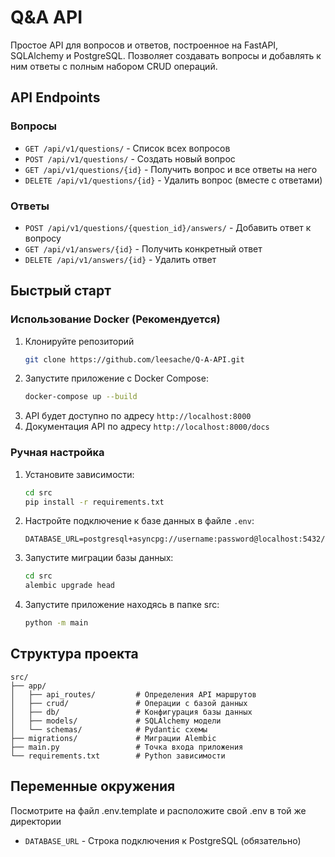 # Q&A API

Простое API для вопросов и ответов, построенное на FastAPI, SQLAlchemy и PostgreSQL. Позволяет создавать вопросы и добавлять к ним ответы с полным набором CRUD операций.

## API Endpoints

### Вопросы
- `GET /api/v1/questions/` - Список всех вопросов
- `POST /api/v1/questions/` - Создать новый вопрос
- `GET /api/v1/questions/{id}` - Получить вопрос и все ответы на него
- `DELETE /api/v1/questions/{id}` - Удалить вопрос (вместе с ответами)

### Ответы
- `POST /api/v1/questions/{question_id}/answers/` - Добавить ответ к вопросу
- `GET /api/v1/answers/{id}` - Получить конкретный ответ
- `DELETE /api/v1/answers/{id}` - Удалить ответ

## Быстрый старт

### Использование Docker (Рекомендуется)

1. Клонируйте репозиторий
    ```bash
    git clone https://github.com/leesache/Q-A-API.git
    ```
2. Запустите приложение с Docker Compose:
   ```bash
   docker-compose up --build
   ```
3. API будет доступно по адресу `http://localhost:8000`
4. Документация API по адресу `http://localhost:8000/docs`

### Ручная настройка

1. Установите зависимости:
   ```bash
   cd src
   pip install -r requirements.txt
   ```

2. Настройте подключение к базе данных в файле `.env`:
   ```
   DATABASE_URL=postgresql+asyncpg://username:password@localhost:5432/database_name
   ```

3. Запустите миграции базы данных:
   ```bash
   cd src
   alembic upgrade head
   ```

4. Запустите приложение находясь в папке src:
   ```bash
   python -m main
   ```

## Структура проекта

```
src/
├── app/
│   ├── api_routes/         # Определения API маршрутов
│   ├── crud/               # Операции с базой данных
│   ├── db/                 # Конфигурация базы данных
│   ├── models/             # SQLAlchemy модели
│   └── schemas/            # Pydantic схемы
├── migrations/             # Миграции Alembic
├── main.py                 # Точка входа приложения
└── requirements.txt        # Python зависимости
```

## Переменные окружения

Посмотрите на файл .env.template и расположите свой .env в той же директории

- `DATABASE_URL` - Строка подключения к PostgreSQL (обязательно)
